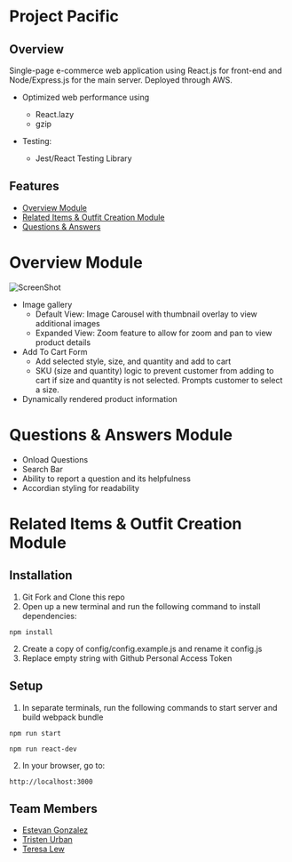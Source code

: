 # Project Pacific
## Overview
Single-page e-commerce web application using React.js for front-end and Node/Express.js for the main server.
Deployed through AWS.

* Optimized web performance using
  * React.lazy
  * gzip

* Testing:
  * Jest/React Testing Library

## Features
* [Overview Module](#overview-module)
* [Related Items & Outfit Creation Module](#related-items--outfit-creation-module)
* [Questions & Answers](#questions--answers-module)


# Overview Module
![ScreenShot](https://raw.github.com/client/dist/images/project-pacific-overview.gif)
* Image gallery
  * Default View: Image Carousel with thumbnail overlay to view additional images
  * Expanded View: Zoom feature to allow for zoom and pan to view product details
* Add To Cart Form
  * Add selected style, size, and quantity and add to cart
  * SKU (size and quantity) logic to prevent customer from adding to cart if size and quantity is not selected. Prompts customer to select a size.
* Dynamically rendered product information
# Questions & Answers Module
* Onload Questions
* Search Bar
* Ability to report a question and its helpfulness
* Accordian styling for readability
# Related Items & Outfit Creation Module

## Installation
1. Git Fork and Clone this repo
2. Open up a new terminal and run the following command to install dependencies:
```
npm install
```
2. Create a copy of config/config.example.js and rename it config.js
3. Replace empty string with Github Personal Access Token

## Setup
1. In separate terminals, run the following commands to start server and build webpack bundle
```
npm run start
```
```
npm run react-dev
```
2. In your browser, go to:
```
http://localhost:3000
```

## Team Members
* [Estevan Gonzalez](https://github.com/GonzalezEstevan)
* [Tristen Urban](https://github.com/TristenUrban)
* [Teresa Lew](https://github.com/teresal92)
